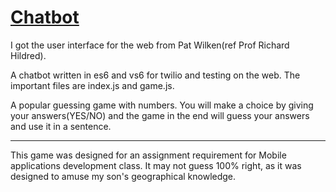 # <a href="https://github.com/Shruthiprasanna/chatbot" target="_blank">Chatbot</a>

I got the user interface for the web from Pat Wilken(ref Prof Richard Hildred).

A chatbot written in es6 and vs6 for twilio and testing on the web. The important files are index.js and game.js.

A popular guessing game with numbers. You will make a choice by giving your answers(YES/NO) and the game in the end will guess your answers and use it in a sentence.

------
This game was designed for an assignment requirement for Mobile applications development class. It may not guess 100% right, as it was designed to amuse my son's geographical knowledge.






